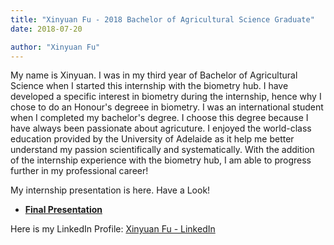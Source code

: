 ```yaml
---
title: "Xinyuan Fu - 2018 Bachelor of Agricultural Science Graduate"
date: 2018-07-20

author: "Xinyuan Fu"
---
```

My name is Xinyuan. I was in my third year of Bachelor of Agricultural Science when I started this internship with the biometry hub. I have developed a specific interest in biometry during the internship, hence why I chose to do an Honour's degreee in biometry. I was an international student when I completed my bachelor's degree. I choose this degree because I have always been passionate about agricuture. I enjoyed the world-class education provided by the University of Adelaide as it help me better understand my passion scientifically and systematically. With the addition of the internship experience with the biometry hub, I am able to progress further in my professional career!

My internship presentation is here. Have a Look!

- **[Final Presentation](/presentations/Xinyuan/Internship-Presentation.pdf)**

Here is my LinkedIn Profile: [Xinyuan Fu - LinkedIn](https://www.linkedin.com/in/xinyuan-f-87121b16b/)